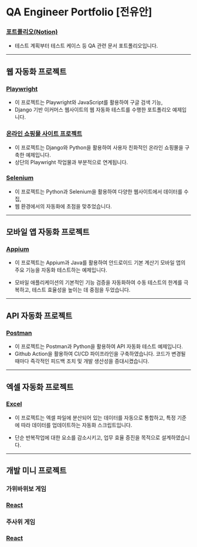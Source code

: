 # QA Engineer Portfolio [전유안]

### [포트폴리오(Notion)](https://www.notion.so/QA-Engineer-Portfolio-26cc3816da3e804b956cee8b2f3a4c09)
- 테스트 계획부터 테스트 케이스 등 QA 관련 문서 포트폴리오입니다.
---

## 웹 자동화 프로젝트


### [Playwright](https://github.com/euuuuuuan/qa-automation-playwright)

- 이 프로젝트는 Playwright와 JavaScript를 활용하여 구글 검색 기능,
- Django 기반 이커머스 웹사이트의 웹 자동화 테스트를 수행한 포트폴리오 예제입니다.


### [온라인 쇼핑몰 사이트 프로젝트](https://github.com/euuuuuuan/qa-e-commerce-site-django)

- 이 프로젝트는 Django와 Python을 활용하여 사용자 친화적인 온라인 쇼핑몰을 구축한 예제입니다.
- 상단의 Playwright 작업물과 부분적으로 연계됩니다.


### [Selenium](https://github.com/euuuuuuan/dynamic-web-scraping-selenium)

- 이 프로젝트는 Python과 Selenium을 활용하여 다양한 웹사이트에서 데이터를 수집,
- 웹 환경에서의 자동화에 초점을 맞추었습니다.

---


## 모바일 앱 자동화 프로젝트


### [Appium](https://github.com/euuuuuuan/qa-automation-appium)

- 이 프로젝트는 Appium과 Java를 활용하여 안드로이드 기본 계산기 모바일 앱의 주요 기능을 자동화 테스트하는 예제입니다.

- 모바일 애플리케이션의 기본적인 기능 검증을 자동화하여 수동 테스트의 한계를 극복하고, 테스트 효율성을 높이는 데 중점을 두었습니다.


---

## API 자동화 프로젝트

### [Postman](https://github.com/euuuuuuan/postman-api-automation)

- 이 프로젝트는 Postman과 Python을 활용하여 API 자동화 테스트 예제입니다.
- Github Action을 활용하여 CI/CD 파이프라인을 구축하였습니다. 코드가 변경될 때마다 즉각적인 피드백 조치 및 개발 생산성을 증대시켰습니다.

---

## 엑셀 자동화 프로젝트

### [Excel](https://github.com/euuuuuuan/excel-data-automation)

- 이 프로젝트는 엑셀 파일에 분산되어 있는 데이터를 자동으로 통합하고, 특정 기준에 따라 데이터를 업데이트하는 자동화 스크립트입니다.

- 단순 반복작업에 대한 요소를 감소시키고, 업무 효율 증진을 목적으로 설계하였습니다.


---

## 개발 미니 프로젝트

### 가위바위보 게임
### [React](https://github.com/euuuuuuan/react-rock-scissor-paper)

### 주사위 게임
### [React](https://github.com/euuuuuuan/react-dice-game)


